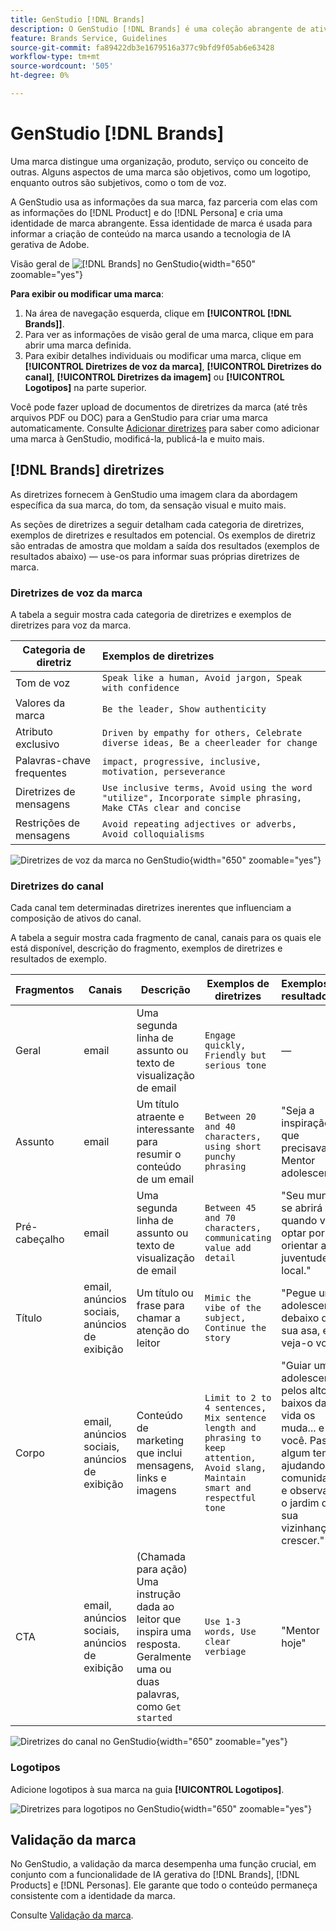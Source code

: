 ```yaml
---
title: GenStudio [!DNL Brands]
description: O GenStudio [!DNL Brands] é uma coleção abrangente de ativos da marca—cópia de marketing, imagens, experiências e muito mais—para informar a criação de conteúdo alinhado à marca no GenStudio.
feature: Brands Service, Guidelines
source-git-commit: fa89422db3e1679516a377c9bfd9f05ab6e63428
workflow-type: tm+mt
source-wordcount: '505'
ht-degree: 0%

---
```



# GenStudio [!DNL Brands]

Uma marca distingue uma organização, produto, serviço ou conceito de outras. Alguns aspectos de uma marca são objetivos, como um logotipo, enquanto outros são subjetivos, como o tom de voz.

A GenStudio usa as informações da sua marca, faz parceria com elas com as informações do [!DNL Product] e do [!DNL Persona] e cria uma identidade de marca abrangente. Essa identidade de marca é usada para informar a criação de conteúdo na marca usando a tecnologia de IA gerativa de Adobe.

Visão geral de ![[!DNL Brands] no GenStudio](/help/assets/brand-overview-home.png){width="650" zoomable="yes"}

**Para exibir ou modificar uma marca**:

1. Na área de navegação esquerda, clique em **[!UICONTROL [!DNL Brands]]**.
1. Para ver as informações de visão geral de uma marca, clique em para abrir uma marca definida.
1. Para exibir detalhes individuais ou modificar uma marca, clique em **[!UICONTROL Diretrizes de voz da marca]**, **[!UICONTROL Diretrizes do canal]**, **[!UICONTROL Diretrizes da imagem]** ou **[!UICONTROL Logotipos]** na parte superior.

Você pode fazer upload de documentos de diretrizes da marca (até três arquivos PDF ou DOC) para a GenStudio para criar uma marca automaticamente. Consulte [Adicionar diretrizes](add-guidelines.md) para saber como adicionar uma marca à GenStudio, modificá-la, publicá-la e muito mais.

## [!DNL Brands] diretrizes

As diretrizes fornecem à GenStudio uma imagem clara da abordagem específica da sua marca, do tom, da sensação visual e muito mais.

As seções de diretrizes a seguir detalham cada categoria de diretrizes, exemplos de diretrizes e resultados em potencial. Os exemplos de diretriz são entradas de amostra que moldam a saída dos resultados (exemplos de resultados abaixo) — use-os para informar suas próprias diretrizes de marca.

### Diretrizes de voz da marca

A tabela a seguir mostra cada categoria de diretrizes e exemplos de diretrizes para voz da marca.

| Categoria de diretriz | Exemplos de diretrizes |
| ------------------| :---------- |
| Tom de voz | `Speak like a human, Avoid jargon, Speak with confidence` |
| Valores da marca | `Be the leader, Show authenticity` |
| Atributo exclusivo | `Driven by empathy for others, Celebrate diverse ideas, Be a cheerleader for change` |
| Palavras-chave frequentes | `impact, progressive, inclusive, motivation, perseverance` |
| Diretrizes de mensagens | `Use inclusive terms, Avoid using the word "utilize", Incorporate simple phrasing, Make CTAs clear and concise` |
| Restrições de mensagens | `Avoid repeating adjectives or adverbs, Avoid colloquialisms` |

![Diretrizes de voz da marca no GenStudio](/help/assets/brand-voice-guidelines.png){width="650" zoomable="yes"}

### Diretrizes do canal

Cada canal tem determinadas diretrizes inerentes que influenciam a composição de ativos do canal.

A tabela a seguir mostra cada fragmento de canal, canais para os quais ele está disponível, descrição do fragmento, exemplos de diretrizes e resultados de exemplo.

| Fragmentos | Canais | Descrição | Exemplos de diretrizes | Exemplos de resultados |
| ------------------| --------- | --------- | -------- | :---------- |
| Geral | email | Uma segunda linha de assunto ou texto de visualização de email | `Engage quickly, Friendly but serious tone` | — |
| Assunto | email | Um título atraente e interessante para resumir o conteúdo de um email | `Between 20 and 40 characters, using short punchy phrasing` | &quot;Seja a inspiração de que precisava. Mentor adolescente.&quot; |
| Pré-cabeçalho | email | Uma segunda linha de assunto ou texto de visualização de email | `Between 45 and 70 characters, communicating value add detail` | &quot;Seu mundo se abrirá quando você optar por orientar a juventude local.&quot; |
| Título | email, anúncios sociais, anúncios de exibição | Um título ou frase para chamar a atenção do leitor | `Mimic the vibe of the subject, Continue the story` | &quot;Pegue um adolescente debaixo da sua asa, e veja-o voar!&quot; |
| Corpo | email, anúncios sociais, anúncios de exibição | Conteúdo de marketing que inclui mensagens, links e imagens | `Limit to 2 to 4 sentences, Mix sentence length and phrasing to keep attention, Avoid slang, Maintain smart and respectful tone` | &quot;Guiar um adolescente pelos altos e baixos da vida os muda... e você. Passe algum tempo ajudando sua comunidade e observando o jardim de sua vizinhança crescer.&quot; |
| CTA | email, anúncios sociais, anúncios de exibição | (Chamada para ação) Uma instrução dada ao leitor que inspira uma resposta. Geralmente uma ou duas palavras, como `Get started` | `Use 1-3 words, Use clear verbiage` | &quot;Mentor hoje&quot; |

![Diretrizes do canal no GenStudio](/help/assets/channel-guidelines.png){width="650" zoomable="yes"}

<!-- Not in M2.1 // ### Image guidelines

Images have certain inherent guidelines that influence image composition.

The following table shows each category of image guideline, description of the category, and example guideline entries.

You can create your own categories, like Photos, Product, or Illustration imagery, and provide detailed guidelines for each category.

| Guideline category    | Description | Guideline examples |
| ------------------ | :---------- | -------- |
|Composition    | Define objects, focal point, position, aspect ratio, framing, and depth-of-field | `Ensure images are visually punchy, Avoid dull colors/shading` |
| Background     | Set the stage by describing layouts, location, places | `Should be friendly and action-oriented` |
| Restrictions   | List requirements or avoidances | `Avoid political imagery or topics, Avoid black and gray imagery, Avoid images displaying extreme strife or stress` |
| Color and tone | Specify color or color theme, palette, color interpretation and accessibility | `Use bright and bold color palette, Ensure high contrast` |
| Lighting   | Describe how highlights and shadows affect different objects| `Use natural light, Avoid using shadows` |

![Image guidelines in GenStudio](/help/assets/image-guidelines.png){width="650" zoomable="yes"} -->

### Logotipos

Adicione logotipos à sua marca na guia **[!UICONTROL Logotipos]**.

![Diretrizes para logotipos no GenStudio](/help/assets/logos.png){width="650" zoomable="yes"}

## Validação da marca

No GenStudio, a validação da marca desempenha uma função crucial, em conjunto com a funcionalidade de IA gerativa do [!DNL Brands], [!DNL Products] e [!DNL Personas]. Ele garante que todo o conteúdo permaneça consistente com a identidade da marca.

Consulte [Validação da marca](/help/user-guide/guidelines/brand-validation.md).
